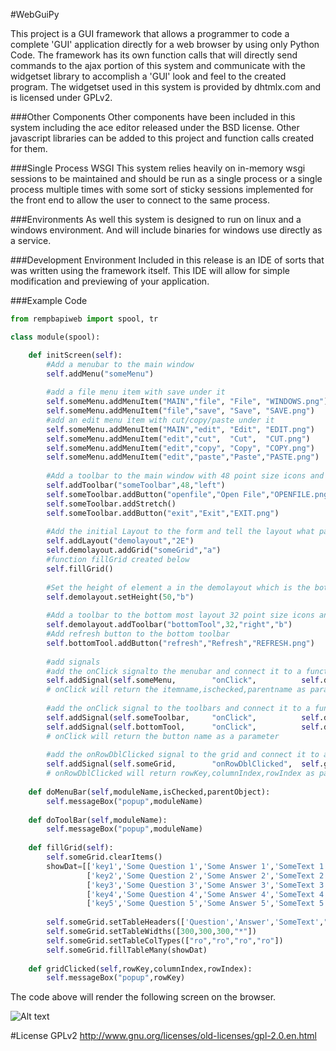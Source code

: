 #WebGuiPy

This project is a GUI framework that allows a programmer to code a complete 'GUI' application directly for a web browser by using only Python Code.  The framework has its own function calls that will directly send commands to the ajax portion of this system and communicate with the widgetset library to accomplish a 'GUI' look and feel to the created program.  The widgetset used in this system is provided by dhtmlx.com and is licensed under GPLv2.
    
###Other Components
Other components have been included in this system including the ace editor released under the BSD license.  Other javascript libraries can be added to this project and function calls created for them.

###Single Process WSGI
This system relies heavily on in-memory wsgi sessions to be maintained and should be run as a single process or a single process multiple times with some sort of sticky sessions implemented for the front end to allow the user to connect to the same process.
    
###Environments
As well this system is designed to run on linux and a windows environment.  And will include binaries for windows use directly as a service.
    
###Development Environment
Included in this release is an IDE of sorts that was written using the framework itself.   This IDE will allow for simple modification and previewing of your application.

###Example Code
```python
from rempbapiweb import spool, tr

class module(spool):

    def initScreen(self):
        #Add a menubar to the main window
        self.addMenu("someMenu")
        
        #add a file menu item with save under it
        self.someMenu.addMenuItem("MAIN","file", "File", "WINDOWS.png")
        self.someMenu.addMenuItem("file","save", "Save", "SAVE.png")
        #add an edit menu item with cut/copy/paste under it
        self.someMenu.addMenuItem("MAIN","edit", "Edit", "EDIT.png")
        self.someMenu.addMenuItem("edit","cut",  "Cut",  "CUT.png")
        self.someMenu.addMenuItem("edit","copy", "Copy", "COPY.png")
        self.someMenu.addMenuItem("edit","paste","Paste","PASTE.png")
        
        #Add a toolbar to the main window with 48 point size icons and aligned left
        self.addToolbar("someToolbar",48,"left")
        self.someToolbar.addButton("openfile","Open File","OPENFILE.png")
        self.someToolbar.addStretch()
        self.someToolbar.addButton("exit","Exit","EXIT.png")
        
        #Add the initial Layout to the form and tell the layout what pattern to take
        self.addLayout("demolayout","2E")
        self.demolayout.addGrid("someGrid","a")
        #function fillGrid created below
        self.fillGrid()
        
        #Set the height of element a in the demolayout which is the bottom most layout
        self.demolayout.setHeight(50,"b")
        
        #Add a toolbar to the bottom most layout 32 point size icons and aligned right
        self.demolayout.addToolbar("bottomTool",32,"right","b")
        #Add refresh button to the bottom toolbar
        self.bottomTool.addButton("refresh","Refresh","REFRESH.png")
        
        #add signals
        #add the onClick signalto the menubar and connect it to a function
        self.addSignal(self.someMenu,        "onClick",          self.doMenuBar)   
        # onClick will return the itemname,ischecked,parentname as parameters
        
        #add the onClick signal to the toolbars and connect it to a function.
        self.addSignal(self.someToolbar,     "onClick",          self.doToolBar)
        self.addSignal(self.bottomTool,      "onClick",          self.doToolBar)   
        # onClick will return the button name as a parameter
        
        #add the onRowDblClicked signal to the grid and connect it to a function
        self.addSignal(self.someGrid,        "onRowDblClicked",  self.gridClicked)
        # onRowDblClicked will return rowKey,columnIndex,rowIndex as parameters
        
    def doMenuBar(self,moduleName,isChecked,parentObject):
        self.messageBox("popup",moduleName)
        
    def doToolBar(self,moduleName):
        self.messageBox("popup",moduleName)
        
    def fillGrid(self):
        self.someGrid.clearItems()
        showDat=[['key1','Some Question 1','Some Answer 1','SomeText 1','MoreText 1'],
                 ['key2','Some Question 2','Some Answer 2','SomeText 2','MoreText 2'],
                 ['key3','Some Question 3','Some Answer 3','SomeText 3','MoreText 3'],
                 ['key4','Some Question 4','Some Answer 4','SomeText 4','MoreText 4'],
                 ['key5','Some Question 5','Some Answer 5','SomeText 5','MoreText 5']]
                 
        self.someGrid.setTableHeaders(['Question','Answer','SomeText',"MoreText"])
        self.someGrid.setTableWidths([300,300,300,"*"])
        self.someGrid.setTableColTypes(["ro","ro","ro","ro"])
        self.someGrid.fillTableMany(showDat)
        
    def gridClicked(self,rowKey,columnIndex,rowIndex):
        self.messageBox("popup",rowKey)
```

The code above will render the following screen on the browser.

![Alt text](example/webguipyex1.png "Example")

#License
GPLv2 
http://www.gnu.org/licenses/old-licenses/gpl-2.0.en.html
